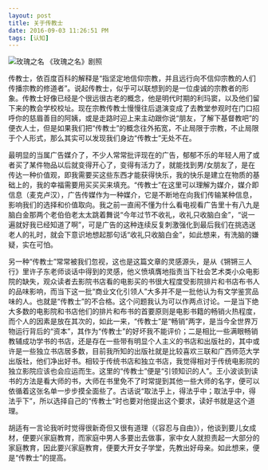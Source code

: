 ```yaml
---
layout: post
title: 关于传教士
date: 2016-09-03 11:26:51 PM 
tags: [认知]
---
```

![玫瑰之名](https://img3.doubanio.com/view/photo/photo/public/p1798307221.jpg)
《玫瑰之名》剧照

传教士，依百度百科的解释是“指坚定地信仰宗教，并且远行向不信仰宗教的人们传播宗教的修道者”。说起传教士，似乎可以联想到的是一位虔诚的宗教者的形象。传教士好像已经是个很远很古老的概念，他是明代时期的利玛窦，以及他们留下来的教会学校校址。现在宗教传教士慢慢往后退演变成了去教堂参观时在门口招呼你的慈眉善目的阿姨，或是走路时迎上来主动跟你说“朋友，了解下基督教吧”的便衣人士，但是如果我们把“传教士”的概念往外拓宽，不止局限于宗教，不止局限于个人形式，那么其实可以发现我们身边“传教士”无处不在。

最明显的当属广告媒介了，不少人常常批评现在的广告，郁郁不乐的年轻人用了或者买了某件物品以后就变得开心了，变得有活力了，就能找到男/女朋友了，是在传达一种价值观，即我需要买这些东西才能获得快乐，我的快乐是建立在物质的基础上的，我的幸福需要用买买买来填充。“传教士”在这里可以理解为媒介，媒介即信息（麦克卢汉），广告传媒作为一种媒介，它是不断地在向我们传输某种信息，影响我们的选择和价值取向。我之前一直闹不懂为什么看电视看广告里十有八九是脑白金那两个老伯伯老太太跳着舞说“今年过节不收礼，收礼只收脑白金”，“说一遍就好我已经知道了啊”，可是广告的这种连续反复刺激强化到最后我们在挑选送老人的礼时，就会下意识地想起那句话“收礼只收脑白金”，如此想来，有洗脑的嫌疑，实在可怕。

另一种“传教士”常常被我们忽视，这也是这篇文章的灵感源头，是从《锵锵三人行》里许子东老师谈话中得到的灵感，他义愤填膺地指责当下社会艺术类小众电影院的缺失，观众读者去影院书店看的电影买的书很大程度受影院排片和书店布书人的品味影响，而当下这一批“商业文化引领人”大多并不是一批他认为有文学鉴赏品味的人。也就是“传教士”的不合格。这个问题我认为可以作两点讨论。一是当下绝大多数的电影院和书店他们的排片和布书的首要原则是电影书籍的畅销火热程度，而个人的因素是放在其次的，如此一来，“传教士”是“畅销”两字，是当今全世界万物运行背后的“资本”，其作为“传教士”的好坏我不能评价；二是相比一些满眼畅销教辅成功学书的书店，还是存在一些带有明显个人主义的书店和出版社的，其中或许是一些独立书店居多数，目前我所知的出版社就是比较喜欢三联和广西师范大学出版社，他们净出好书。相较于传统书店和独立书店，我觉得相对于传统电影院的独立影院应该也会应运而生。这里的“传教士”便是“引领知识的人”。王小波谈到读书的方法是看大师的书，大师在书里免不了时常提到其他一些大师的名字，便可以依循着这张名单一步步摸全面些了。古话说“取法乎上，得法乎中；取法乎中，得法乎下”，所以选择自己的“传教士”时也要对他提出这个要求，读好书就是这个道理。

胡适有一言论我听时觉得很新奇但又很有道理（《容忍与自由》），他谈到要儿女成材，便要兴家庭教育，而家庭中男人多要出去做事，家中女人就担责起一大部分的家庭教育，因此要兴家庭教育，便要大开女子学堂，先教出好母亲。如此想来，便是“传教士”的提高。